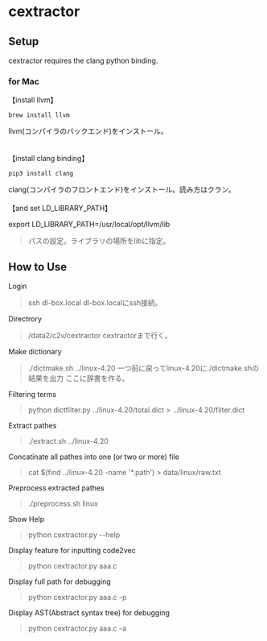  <!-- -*- coding: utf-8 -*- -->

# cextractor

## Setup
cextractor requires the clang python binding.

### for Mac

【install llvm】

	brew install llvm
llvm(コンパイラのバックエンド)をインストール。  
<br />
<br />
【install clang binding】

	pip3 install clang  
clang(コンパイラのフロントエンド)をインストール。読み方はクラン。
<br />
<br />
【and set LD_LIBRARY_PATH】
  
export LD_LIBRARY_PATH=/usr/local/opt/llvm/lib

> パスの設定。ライブラリの場所をlibに指定。


## How to Use

Login

> ssh dl-box.local
> dl-box.localにssh接続。

Directrory

> /data2/c2v/cextractor
> cextractorまで行く。

Make dictionary

> ./dictmake.sh ../linux-4.20
> 一つ前に戻ってlinux-4.20に./dictmake.shの結果を出力 ここに辞書を作る。

Filtering terms 

> python dictfilter.py ../linux-4.20/total.dict > ../linux-4.20/filter.dict
> 

Extract pathes

> ./extract.sh ../linux-4.20

Concatinate all pathes into one (or two or more) file

> cat $(find ../linux-4.20 -name '*.path') > data/linux/raw.txt

Preprocess extracted pathes

> ./preprocess.sh linux

Show Help

> python cextractor.py --help

Display feature for inputting code2vec

> python cextractor.py aaa.c 

Display full path for debugging

> python cextractor.py aaa.c -p 

Display AST(Abstract syntax tree) for debugging

> python cextractor.py aaa.c -a
